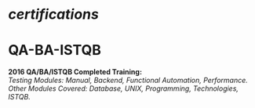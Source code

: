 # <em>certifications</em>

<h1> QA-BA-ISTQB </h1>
<p><strong>2016 QA/BA/ISTQB Completed Training:</strong>
<br>
<em>Testing Modules: Manual, Backend, Functional Automation, Performance.
<br>   
Other Modules Covered: Database, UNIX, Programming, Technologies, ISTQB.</p></em>



